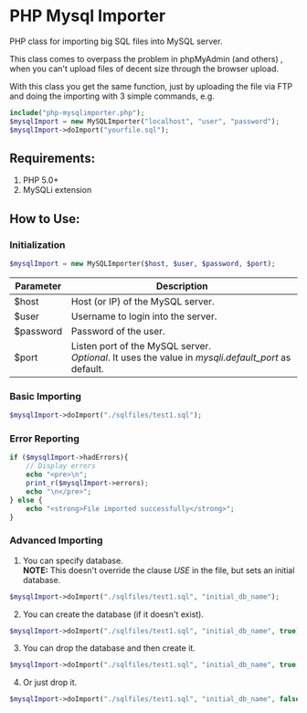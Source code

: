 PHP Mysql Importer
=================

PHP class for importing big SQL files into MySQL server.

This class comes to overpass the problem in phpMyAdmin (and others) , when you can't upload files of decent size through the browser upload. 

With this class you get the same function, just by uploading the file via FTP and doing the importing with 3 simple commands, e.g.

```php
include("php-mysqlimporter.php");
$mysqlImport = new MySQLImporter("localhost", "user", "password");
$mysqlImport->doImport("yourfile.sql");
```

## Requirements:

1. PHP 5.0+
2. MySQLi extension

## How to Use:

### Initialization

```php
$mysqlImport = new MySQLImporter($host, $user, $password, $port);
```

| Parameter | Description |
| ------------- | ----------- |
|$host | Host (or IP) of the MySQL server.|
|$user | Username to login into the server.|
|$password | Password of the user.|
|$port | Listen port of the MySQL server.<br>_Optional_. It uses the value in _mysqli.default_port_ as default.|

### Basic Importing

```php
$mysqlImport->doImport("./sqlfiles/test1.sql");
```

### Error Reporting

```php
if ($mysqlImport->hadErrors){
	// Display errors
	echo "<pre>\n";
	print_r($mysqlImport->errors);
	echo "\n</pre>";
} else {
	echo "<strong>File imported successfully</strong>";
}
```

### Advanced Importing

1) You can specify database.<br><b>NOTE:</b> This doesn't override the clause _USE_ in the file, but sets an initial database.

```php
$mysqlImport->doImport("./sqlfiles/test1.sql", "initial_db_name");
```

2) You can create the database (if it doesn't exist).

```php
$mysqlImport->doImport("./sqlfiles/test1.sql", "initial_db_name", true);
```

3) You can drop the database and then create it.

```php
$mysqlImport->doImport("./sqlfiles/test1.sql", "initial_db_name", true, true);
```

4) Or just drop it.

```php
$mysqlImport->doImport("./sqlfiles/test1.sql", "initial_db_name", false, true);
```

